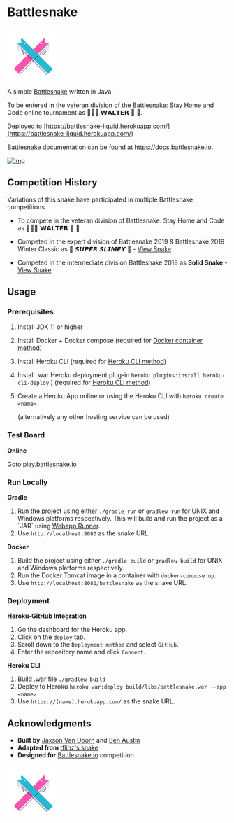 

# Battlesnake

<img height="120" width="120" src="screenshots/advanced.png" />

A simple [Battlesnake](https://www.battlesnake.io) written in Java.

To be entered in the veteran division of the Battlesnake: Stay Home and Code online tournament as‏‏‎  🚚🦴🐶 𝗪𝗔𝗟𝗧𝗘𝗥 👑 🚒.

Deployed to [https://battlesnake-liquid.herokuapp.com/](https://battlesnake-liquid.herokuapp.com/)

Battlesnake documentation can be found at <https://docs.battlesnake.io>.

[![img](https://www.herokucdn.com/deploy/button.png)](https://heroku.com/deploy)

## Competition History

Variations of this snake have participated in multiple Battlesnake competitions.

* To compete in the veteran division of Battlesnake: Stay Home and Code as  🚚🦴🐶 𝗪𝗔𝗟𝗧𝗘𝗥 👑 🚒

* Competed in the expert division of Battlesnake 2019 & Battlesnake 2019 Winter Classic as  🐍 ‏‏‎𝙎𝙐𝙋𝙀𝙍 𝙎𝙇𝙄𝙈𝙀𝙔 ‏🐍 - [View Snake](https://github.com/woofers/battlesnake-2019/tree/battlesnake-2019)

* Competed in the intermediate division Battlesnake 2018 as **Solid Snake** - [View Snake](https://github.com/woofers/battlesnake-2019/tree/battlesnake-2018)

## Usage


### Prerequisites

1.  Install JDK 11 or higher
2.  Install Docker + Docker compose (required for [Docker container method](#orgfd68ec6))
3.  Install Heroku CLI (required for [Heroku CLI method](#org8843ce7))
4.  Install .war Heroku deployment plug-in `heroku plugins:install heroku-cli-deploy` ) (required for [Heroku CLI method](#org8843ce7))
5.  Create a Heroku App online or using the Heroku CLI with `heroku create <name>`

    (alternatively any other hosting service can be used)


### Test Board

**Online**

Goto [play.battlesnake.io](https://play.battlesnake.io)


### Run Locally

**Gradle**

1.  Run the project using either `./gradle run` or `gradlew run` for UNIX and Windows platforms respectively.  This will build and run the project as a \`JAR\` using [Webapp Runner](https://github.com/jsimone/webapp-runner).
2.  Use `http://localhost:8080` as the snake URL.

**Docker**
<a id="orgfd68ec6"></a>

1.  Build the project using either `./gradle build` or `gradlew build` for UNIX and Windows platforms respectively.
2.  Run the Docker Tomcat image in a container with `docker-compose up`.
3.  Use `http://localhost:8080/battlesnake` as the snake URL.


### Deployment

**Heroku-GitHub Integration**

1.  Go the dashboard for the Heroku app.
2.  Click on the `deploy` tab.
3.  Scroll down to the `Deployment method` and select `GitHub`.
4.  Enter the repository name and click `Connect`.

**Heroku CLI**
<a id="org8843ce7"></a>

1.  Build .war file `./gradlew build`
2.  Deploy to Heroku `heroku war:deploy build/libs/battlesnake.war --app <name>`
3.  Use `https://[name].herokuapp.com/` as the snake URL.


## Acknowledgments

-   **Built by** [Jaxson Van Doorn](https://github.com/woofers) and [Ben Austin](https://github.com/austinben)
-   **Adapted from** [tflinz's snake](https://github.com/tflinz/BasicBattleSnake2018)
-   **Designed for** [Battlesnake.io](https://github.com/battlesnakeio) competition


<img align="left" height="120" width="120" src="screenshots/advanced.png" />
